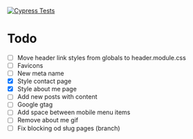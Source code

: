 [![Cypress Tests](https://github.com/Kielx/next-blog/actions/workflows/main.yml/badge.svg)](https://github.com/Kielx/next-blog/actions/workflows/main.yml)

# Todo

- [ ] Move header link styles from globals to header.module.css
- [ ] Favicons
- [ ] New meta name
- [x] Style contact page
- [x] Style about me page
- [ ] Add new posts with content
- [ ] Google gtag
- [ ] Add space between mobile menu items
- [ ] Remove about me gif
- [ ] Fix blocking od sług pages (branch)
